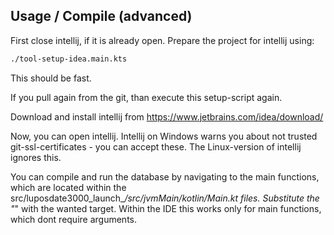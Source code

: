 ## Usage / Compile (advanced)

First close intellij, if it is already open.
Prepare the project for intellij using:


```bash
./tool-setup-idea.main.kts
```

This should be fast.

If you pull again from the git, than execute this setup-script again.

Download and install intellij from https://www.jetbrains.com/idea/download/

Now, you can open intellij.
Intellij on Windows warns you about not trusted git-ssl-certificates - you can accept these.
The Linux-version of intellij ignores this.

You can compile and run the database by navigating to the main functions, which are located within the src/luposdate3000_launch_*/src/jvmMain/kotlin/Main.kt files.
Substitute the "*" with the wanted target.
Within the IDE this works only for main functions, which dont require arguments.
